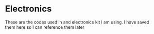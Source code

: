 # Electronics
These are the codes used in and electronics kit I am using. I have saved them here so I can reference them later

